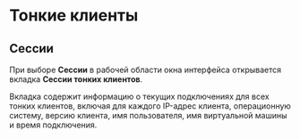 # Тонкие клиенты

## Сессии

При выборе **Сессии** в рабочей области 
окна интерфейса открывается вкладка **Сессии тонких клиентов**. 

Вкладка содержит информацию о текущих подключениях для всех тонких клиентов, 
включая для каждого IP-адрес клиента, операционную систему, версию клиента, 
имя пользователя, имя виртуальной машины и время подключения.


